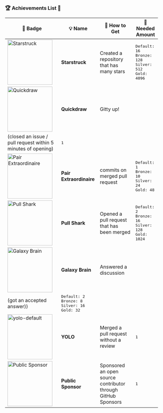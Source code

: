 ### 🏆 Achievements List 📃

| 🏅 Badge | 💡 Name | 🎯 How to Get | 🔢 Needed Amount |
|---|---|---|---|
| <img width="148" alt="Starstruck" src="https://github.com/user-attachments/assets/81fc257a-0907-42d1-92d4-90fde2c09604" /> | **Starstruck** | Created a repository that has many stars | <kbd>Default: 16</kbd> <br> <kbd>Bronze: 128</kbd> <br> <kbd>Silver: 512</kbd> <br> <kbd>Gold: 4096</kbd> |
| <img width="148" alt="Quickdraw" src="https://github.com/user-attachments/assets/36f2e19b-c3ab-4651-9788-ceeb41a7491e" /> | **Quickdraw** | Gitty up!
(closed an issue / pull request within 5 minutes of opening) | <kbd>1</kbd> |
| <img width="148" alt="Pair Extraordinaire" src="https://github.com/user-attachments/assets/178c7b22-950f-4262-ab2c-395d8dcd220c" /> | **Pair Extraordinaire** | commits on merged pull request | <kbd>Default: 1</kbd> <br> <kbd>Bronze: 10</kbd> <br> <kbd>Silver: 24</kbd> <br> <kbd>Gold: 48</kbd> |
| <img width="148" alt="Pull Shark" src="https://github.com/user-attachments/assets/247f8610-3eca-40cb-8bef-cf24c01e4cb4" /> | **Pull Shark** | Opened a pull request that has been merged | <kbd>Default: 2</kbd> <br> <kbd>Bronze: 16</kbd> <br> <kbd>Silver: 128</kbd> <br> <kbd>Gold: 1024</kbd> |
| <img width="148" alt="Galaxy Brain" src="https://github.com/user-attachments/assets/838b14e9-c4ee-45f0-9836-711c973e900b" /> | **Galaxy Brain** | Answered a discussion
(got an accepted answer)) | <kbd>Default: 2</kbd> <br> <kbd>Bronze: 8</kbd> <br> <kbd>Silver: 16</kbd> <br> <kbd>Gold: 32</kbd> |
| <img width="148" alt="yolo-default" src="https://github.com/user-attachments/assets/e2da4a4e-3d62-4c03-8fff-22a4520553fd" /> | **YOLO** | Merged a pull request without a review | <kbd>1</kbd> |
| <img width="148" alt="Public Sponsor" src="https://github.com/user-attachments/assets/e0baed66-c667-493b-ac93-3202d225c4c4" /> | **Public Sponsor** | Sponsored an open source contributor through GitHub Sponsors | <kbd>1</kbd> |
